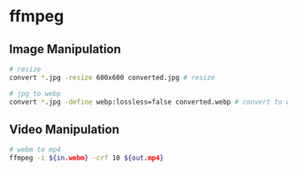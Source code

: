 # ffmpeg

## Image Manipulation

```bash
# resize
convert *.jpg -resize 600x600 converted.jpg # resize

# jpg to webp
convert *.jpg -define webp:lossless=false converted.webp # convert to webp
```

## Video Manipulation

```bash
# webm to mp4
ffmpeg -i ${in.webm} -crf 10 ${out.mp4}
```
